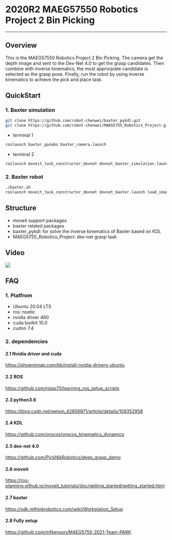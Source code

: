 # 2020R2 MAEG57550 Robotics Project 2 Bin Picking
------

## Overview
This is the MAEG57550 Robotics Project 2 Bin Picking.
The camera get the depth image and sent to the Dex-Net 4.0 to get the grasp candidates.
Then combine with inverse kinematics, the most approrpiate candidate is selected as the grasp pose.
Finally, run the robot by using inverse kinematics to achieve the pick and place task.

## QuickStart

### 1. Baxter simulation
```bash
git clone https://github.com/robot-chenwei/baxter_pykdl.git
git clone https://github.com/robot-chenwei/MAEG5755_Robotics_Project.git
```
+ terminal 1
```bash
roslaunch baxter_gazebo baxter_camera.launch
```
+ terminal 2
```bash
roslaunch moveit_task_constructor_dexnet dexnet_baxter_simulation.launch load_image:=false
```

### 2. Baxter robot
```bash
./baxter.sh
roslaunch moveit_task_constructor_dexnet dexnet_baxter.launch load_image:=false
```

## Structure
+ moveit support packages
+ baxter related packages
+ baxter_pykdl: for solve the inverse kinematics of Baxter based on KDL
+ MAEG5755_Robotics_Project: dex-net grasp task

## Video
[![](https://img.youtube.com/vi/rpCKKMZ19CY/0.jpg)](https://www.youtube.com/watch?v=rpCKKMZ19CY)

## FAQ

### 1. Platfrom
+ Ubuntu 20.04 LTS
+ ros: noetic 
+ nvidia driver 460
+ cuda toolkit 10.0
+ cudnn 7.4

### 2. dependencies
#### 2.1 Nvidia driver and cuda
https://phoenixnap.com/kb/install-nvidia-drivers-ubuntu

#### 2.2 ROS
https://github.com/rojas70/learning_ros_setup_scripts

#### 2.3 python3.6
https://blog.csdn.net/weixin_42856871/article/details/108352958

#### 2.4 KDL
https://github.com/orocos/orocos_kinematics_dynamics

#### 2.5 dex-net 4.0
https://github.com/PickNikRobotics/deep_grasp_demo

#### 2.6 moveit
https://ros-planning.github.io/moveit_tutorials/doc/getting_started/getting_started.html

#### 2.7 baxter
https://sdk.rethinkrobotics.com/wiki/Workstation_Setup

#### 2.8 Fully setup
https://github.com/mfkenson/MAEG5755-2021-Team-PARK


